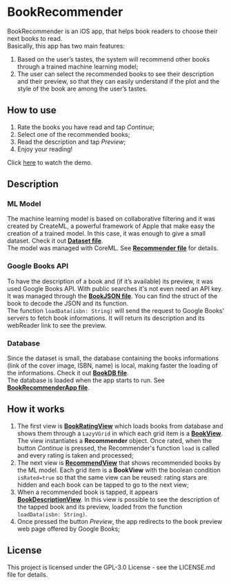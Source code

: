 # BookRecommender

BookRecommender is an iOS app, that helps book readers to choose their next
books to read. <br>Basically, this app has two main features:
1. Based on the user’s tastes, the system will recommend other books
through a trained machine learning model;
2. The user can select the recommended books to see their description and
their preview, so that they can easily understand if the plot and the style
of the book are among the user’s tastes.

## How to use
1. Rate the books you have read and tap *Continue*;
2. Select one of the recommended books;
3. Read the description and tap *Preview*;
4. Enjoy your reading!

Click [here](https://fabiobarbat0.github.io/assets/BR_demo.mp4) to watch the demo.

## Description

### ML Model
The machine learning model is based on collaborative filtering and it was created by CreateML, a powerful framework
of Apple that make easy the creation of a trained model. In this case,
it was enough to give a small dataset. Check it out [**Dataset file**](./Dataset.csv).<br>
The model was managed with CoreML. See [**Recommender file**](./BookRecommender/BookRecommender/ViewModel/Recommender.swift) for details.

### Google Books API
To have the description of a book and (if it’s available) its preview, it was used Google Books API. With public searches it's not even need an API key.<br>
It was managed through the [**BookJSON file**](./BookRecommender/BookRecommender/ViewModel/BookJSON.swift). You can find the struct of the book to decode the JSON and its function.<br>
The function ```loadData(isbn: String)``` will send the request to Google Books' servers to fetch book informations. It will return its description and its webReader link to see the preview.


### Database
Since the dataset is small, the database containing the books informations
(link of the cover image, ISBN, name) is local, making faster the loading of
the informations. Check it out [**BookDB file**](./BookRecommender/BookRecommender/Model/BookDB.swift).<br>
The database is loaded when the app starts to run. See [**BookRecommenderApp file**](./BookRecommender/BookRecommender/BookRecommenderApp.swift).


## How it works
1. The first view is [**BookRatingView**](./BookRecommender/BookRecommender/Views/BookRatingView.swift) which loads books from database and shows them through a ```LazyVGrid``` in which each grid item is a [**BookView**](./BookRecommender/BookRecommender/Views/BookView.swift). The view instantiates a **Recommender** object. Once rated, when the button *Continue* is pressed, the Recommender's function ```load``` is called and every rating is taken and processed;
2. The next view is [**RecommendView**](./BookRecommender/BookRecommender/Views/RecommendView.swift) that shows recommended books by the ML model. Each grid item is a **BookView** with the boolean condition ```isRated=true``` so that the same view can be reused: rating stars are hidden and each book can be tapped to go to the next view;
3. When a recommended book is tapped, it appears [**BookDescriptionView**](./BookRecommender/BookRecommender/Views/BookDescriptionView.swift). In this view is possible to see the description of the tapped book and its preview, loaded from the function ```loadData(isbn: String)```.
4. Once pressed the button *Preview*, the app redirects to the book preview web page offered by Google Books;


## License

This project is licensed under the GPL-3.0 License - see the LICENSE.md file for details.
